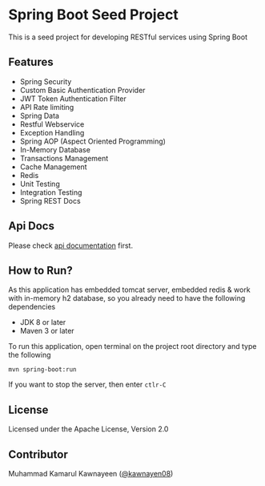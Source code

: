 Spring Boot Seed Project
==========================


This is a seed project for developing RESTful services using Spring Boot



Features
--------
* Spring Security
* Custom Basic Authentication Provider
* JWT Token Authentication Filter
* API Rate limiting
* Spring Data
* Restful Webservice
* Exception Handling
* Spring AOP (Aspect Oriented Programming)
* In-Memory Database
* Transactions Management
* Cache Management
* Redis
* Unit Testing
* Integration Testing
* Spring REST Docs

Api Docs
---------
Please check [api documentation](http://htmlpreview.github.com/?https://github.com/kawnayeen08/spring-boot-seed/blob/release/target/generated-docs/demo.html) first.

How to Run?
-----------
As this application has embedded tomcat server, embedded redis 
& work with in-memory h2 database, so you already need to have 
the following dependencies
  * JDK 8 or later
  * Maven 3 or later

To run this application, open terminal on the project root directory 
and type the following

```
mvn spring-boot:run
```

If you want to stop the server, then enter ```ctlr-C``` 
 
License
--------
Licensed under the Apache License, Version 2.0
 
 
 
Contributor
-----------
Muhammad Kamarul Kawnayeen ([@kawnayen08](https://github.com/kawnayeen08))
 
